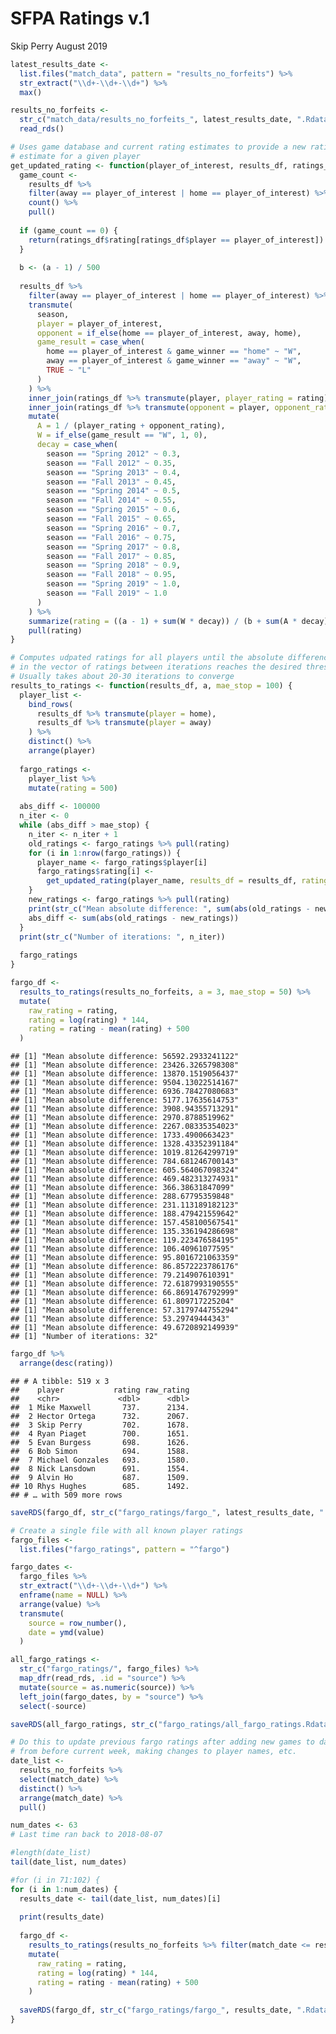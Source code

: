 SFPA Ratings v.1
================
Skip Perry
August 2019

``` r
latest_results_date <- 
  list.files("match_data", pattern = "results_no_forfeits") %>% 
  str_extract("\\d+-\\d+-\\d+") %>% 
  max()

results_no_forfeits <- 
  str_c("match_data/results_no_forfeits_", latest_results_date, ".Rdata") %>% 
  read_rds()

# Uses game database and current rating estimates to provide a new rating 
# estimate for a given player 
get_updated_rating <- function(player_of_interest, results_df, ratings_df, a) {
  game_count <- 
    results_df %>% 
    filter(away == player_of_interest | home == player_of_interest) %>% 
    count() %>% 
    pull()
  
  if (game_count == 0) {
    return(ratings_df$rating[ratings_df$player == player_of_interest])
  }
  
  b <- (a - 1) / 500
  
  results_df %>% 
    filter(away == player_of_interest | home == player_of_interest) %>% 
    transmute(
      season,
      player = player_of_interest,
      opponent = if_else(home == player_of_interest, away, home),
      game_result = case_when(
        home == player_of_interest & game_winner == "home" ~ "W",
        away == player_of_interest & game_winner == "away" ~ "W",
        TRUE ~ "L"
      )
    ) %>% 
    inner_join(ratings_df %>% transmute(player, player_rating = rating), by = "player") %>% 
    inner_join(ratings_df %>% transmute(opponent = player, opponent_rating = rating), by = "opponent") %>% 
    mutate(
      A = 1 / (player_rating + opponent_rating),
      W = if_else(game_result == "W", 1, 0),
      decay = case_when(
        season == "Spring 2012" ~ 0.3,
        season == "Fall 2012" ~ 0.35,
        season == "Spring 2013" ~ 0.4,
        season == "Fall 2013" ~ 0.45,
        season == "Spring 2014" ~ 0.5,
        season == "Fall 2014" ~ 0.55,
        season == "Spring 2015" ~ 0.6,
        season == "Fall 2015" ~ 0.65,
        season == "Spring 2016" ~ 0.7,
        season == "Fall 2016" ~ 0.75,
        season == "Spring 2017" ~ 0.8,
        season == "Fall 2017" ~ 0.85,
        season == "Spring 2018" ~ 0.9,
        season == "Fall 2018" ~ 0.95,
        season == "Spring 2019" ~ 1.0,
        season == "Fall 2019" ~ 1.0
      )
    ) %>% 
    summarize(rating = ((a - 1) + sum(W * decay)) / (b + sum(A * decay))) %>% 
    pull(rating)
}

# Computes udpated ratings for all players until the absolute difference 
# in the vector of ratings between iterations reaches the desired threshold
# Usually takes about 20-30 iterations to converge
results_to_ratings <- function(results_df, a, mae_stop = 100) {
  player_list <- 
    bind_rows(
      results_df %>% transmute(player = home), 
      results_df %>% transmute(player = away)
    ) %>% 
    distinct() %>% 
    arrange(player)
  
  fargo_ratings <- 
    player_list %>% 
    mutate(rating = 500)
  
  abs_diff <- 100000
  n_iter <- 0
  while (abs_diff > mae_stop) {
    n_iter <- n_iter + 1
    old_ratings <- fargo_ratings %>% pull(rating)
    for (i in 1:nrow(fargo_ratings)) {
      player_name <- fargo_ratings$player[i]
      fargo_ratings$rating[i] <- 
        get_updated_rating(player_name, results_df = results_df, ratings_df = fargo_ratings, a = a)
    }
    new_ratings <- fargo_ratings %>% pull(rating)
    print(str_c("Mean absolute difference: ", sum(abs(old_ratings - new_ratings))))
    abs_diff <- sum(abs(old_ratings - new_ratings))
  }
  print(str_c("Number of iterations: ", n_iter))
  
  fargo_ratings
}
```

``` r
fargo_df <- 
  results_to_ratings(results_no_forfeits, a = 3, mae_stop = 50) %>% 
  mutate(
    raw_rating = rating,
    rating = log(rating) * 144,
    rating = rating - mean(rating) + 500
  )
```

    ## [1] "Mean absolute difference: 56592.2933241122"
    ## [1] "Mean absolute difference: 23426.3265798308"
    ## [1] "Mean absolute difference: 13870.1519056437"
    ## [1] "Mean absolute difference: 9504.13022514167"
    ## [1] "Mean absolute difference: 6936.78427080683"
    ## [1] "Mean absolute difference: 5177.17635614753"
    ## [1] "Mean absolute difference: 3908.94355713291"
    ## [1] "Mean absolute difference: 2970.8788519962"
    ## [1] "Mean absolute difference: 2267.08335354023"
    ## [1] "Mean absolute difference: 1733.4900663423"
    ## [1] "Mean absolute difference: 1328.43352391184"
    ## [1] "Mean absolute difference: 1019.81264299719"
    ## [1] "Mean absolute difference: 784.681246700143"
    ## [1] "Mean absolute difference: 605.564067098324"
    ## [1] "Mean absolute difference: 469.482313274931"
    ## [1] "Mean absolute difference: 366.38631847099"
    ## [1] "Mean absolute difference: 288.67795359848"
    ## [1] "Mean absolute difference: 231.113189182123"
    ## [1] "Mean absolute difference: 188.479421559642"
    ## [1] "Mean absolute difference: 157.458100567541"
    ## [1] "Mean absolute difference: 135.336194286698"
    ## [1] "Mean absolute difference: 119.223476584195"
    ## [1] "Mean absolute difference: 106.40961077595"
    ## [1] "Mean absolute difference: 95.8016721063359"
    ## [1] "Mean absolute difference: 86.8572223786176"
    ## [1] "Mean absolute difference: 79.214907610391"
    ## [1] "Mean absolute difference: 72.6187993190555"
    ## [1] "Mean absolute difference: 66.8691476792999"
    ## [1] "Mean absolute difference: 61.809717225204"
    ## [1] "Mean absolute difference: 57.3179744755294"
    ## [1] "Mean absolute difference: 53.29749444343"
    ## [1] "Mean absolute difference: 49.6720892149939"
    ## [1] "Number of iterations: 32"

``` r
fargo_df %>% 
  arrange(desc(rating))
```

    ## # A tibble: 519 x 3
    ##    player           rating raw_rating
    ##    <chr>             <dbl>      <dbl>
    ##  1 Mike Maxwell       737.      2134.
    ##  2 Hector Ortega      732.      2067.
    ##  3 Skip Perry         702.      1678.
    ##  4 Ryan Piaget        700.      1651.
    ##  5 Evan Burgess       698.      1626.
    ##  6 Bob Simon          694.      1588.
    ##  7 Michael Gonzales   693.      1580.
    ##  8 Nick Lansdown      691.      1554.
    ##  9 Alvin Ho           687.      1509.
    ## 10 Rhys Hughes        685.      1492.
    ## # … with 509 more rows

``` r
saveRDS(fargo_df, str_c("fargo_ratings/fargo_", latest_results_date, ".Rdata"))
```

``` r
# Create a single file with all known player ratings
fargo_files <- 
  list.files("fargo_ratings", pattern = "^fargo")

fargo_dates <- 
  fargo_files %>% 
  str_extract("\\d+-\\d+-\\d+") %>% 
  enframe(name = NULL) %>% 
  arrange(value) %>% 
  transmute(
    source = row_number(),
    date = ymd(value)
  )

all_fargo_ratings <- 
  str_c("fargo_ratings/", fargo_files) %>% 
  map_dfr(read_rds, .id = "source") %>% 
  mutate(source = as.numeric(source)) %>% 
  left_join(fargo_dates, by = "source") %>% 
  select(-source)

saveRDS(all_fargo_ratings, str_c("fargo_ratings/all_fargo_ratings.Rdata"))
```

``` r
# Do this to update previous fargo ratings after adding new games to database
# from before current week, making changes to player names, etc.
date_list <- 
  results_no_forfeits %>% 
  select(match_date) %>% 
  distinct() %>% 
  arrange(match_date) %>% 
  pull()

num_dates <- 63
# Last time ran back to 2018-08-07

#length(date_list)
tail(date_list, num_dates)

#for (i in 71:102) {
for (i in 1:num_dates) {
  results_date <- tail(date_list, num_dates)[i]
  
  print(results_date)
  
  fargo_df <- 
    results_to_ratings(results_no_forfeits %>% filter(match_date <= results_date), a = 3, mae_stop = 50) %>% 
    mutate(
      raw_rating = rating,
      rating = log(rating) * 144,
      rating = rating - mean(rating) + 500
    )
  
  saveRDS(fargo_df, str_c("fargo_ratings/fargo_", results_date, ".Rdata"))
}
```

